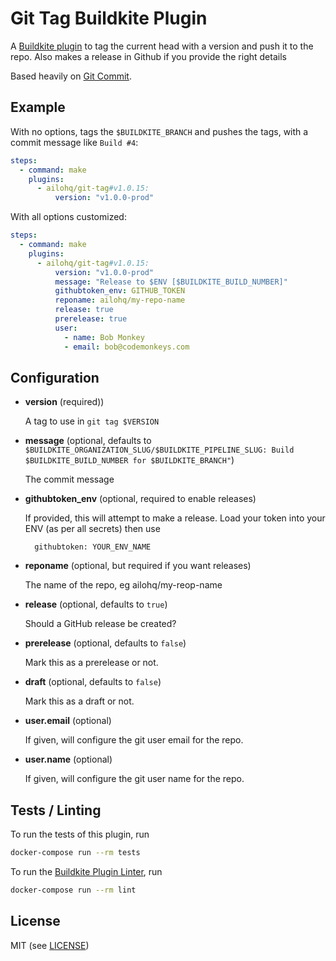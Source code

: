# Git Tag Buildkite Plugin

A [Buildkite plugin](https://buildkite.com/docs/agent/v3/plugins) to tag the current head with a version and push it to the repo. Also makes a release
in Github if you provide the right details

Based heavily on [Git Commit](https://github.com/thedyrt/git-commit-buildkite-plugin).

## Example

With no options, tags the `$BUILDKITE_BRANCH` and pushes the tags, with a commit message like `Build #4`:

```yml
steps:
  - command: make
    plugins:
      - ailohq/git-tag#v1.0.15:
          version: "v1.0.0-prod"
```

With all options customized:

```yml
steps:
  - command: make
    plugins:
      - ailohq/git-tag#v1.0.15:
          version: "v1.0.0-prod"
          message: "Release to $ENV [$BUILDKITE_BUILD_NUMBER]"
          githubtoken_env: GITHUB_TOKEN
          reponame: ailohq/my-repo-name
          release: true
          prerelease: true
          user:
            - name: Bob Monkey
            - email: bob@codemonkeys.com
```

## Configuration

- **version** (required))

  A tag to use in `git tag $VERSION`

- **message** (optional, defaults to `$BUILDKITE_ORGANIZATION_SLUG/$BUILDKITE_PIPELINE_SLUG: Build $BUILDKITE_BUILD_NUMBER for $BUILDKITE_BRANCH"`)

  The commit message

- **githubtoken_env** (optional, required to enable releases)

  If provided, this will attempt to make a release. Load your token into your ENV (as per all secrets) then use

  ```
    githubtoken: YOUR_ENV_NAME
  ```

- **reponame** (optional, but required if you want releases)

  The name of the repo, eg ailohq/my-reop-name

- **release** (optional, defaults to `true`)

  Should a GitHub release be created?

- **prerelease** (optional, defaults to `false`)

  Mark this as a prerelease or not.

- **draft** (optional, defaults to `false`)

  Mark this as a draft or not.

- **user.email** (optional)

  If given, will configure the git user email for the repo.

- **user.name** (optional)

  If given, will configure the git user name for the repo.

## Tests / Linting

To run the tests of this plugin, run

```sh
docker-compose run --rm tests
```

To run the [Buildkite Plugin Linter](https://github.com/buildkite-plugins/buildkite-plugin-linter), run

```sh
docker-compose run --rm lint
```

## License

MIT (see [LICENSE](LICENSE))
